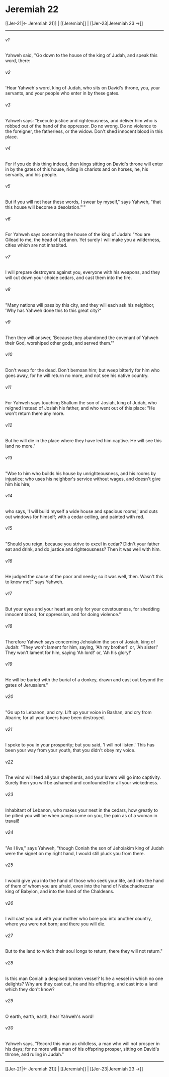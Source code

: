 # Jeremiah 22

[[Jer-21|← Jeremiah 21]] | [[Jeremiah]] | [[Jer-23|Jeremiah 23 →]]
***



###### v1 
Yahweh said, "Go down to the house of the king of Judah, and speak this word, there: 

###### v2 
'Hear Yahweh's word, king of Judah, who sits on David's throne, you, your servants, and your people who enter in by these gates. 

###### v3 
Yahweh says: "Execute justice and righteousness, and deliver him who is robbed out of the hand of the oppressor. Do no wrong. Do no violence to the foreigner, the fatherless, or the widow. Don't shed innocent blood in this place. 

###### v4 
For if you do this thing indeed, then kings sitting on David's throne will enter in by the gates of this house, riding in chariots and on horses, he, his servants, and his people. 

###### v5 
But if you will not hear these words, I swear by myself," says Yahweh, "that this house will become a desolation."'" 

###### v6 
For Yahweh says concerning the house of the king of Judah: "You are Gilead to me, the head of Lebanon. Yet surely I will make you a wilderness, cities which are not inhabited. 

###### v7 
I will prepare destroyers against you, everyone with his weapons, and they will cut down your choice cedars, and cast them into the fire. 

###### v8 
"Many nations will pass by this city, and they will each ask his neighbor, 'Why has Yahweh done this to this great city?' 

###### v9 
Then they will answer, 'Because they abandoned the covenant of Yahweh their God, worshiped other gods, and served them.'" 

###### v10 
Don't weep for the dead. Don't bemoan him; but weep bitterly for him who goes away, for he will return no more, and not see his native country. 

###### v11 
For Yahweh says touching Shallum the son of Josiah, king of Judah, who reigned instead of Josiah his father, and who went out of this place: "He won't return there any more. 

###### v12 
But he will die in the place where they have led him captive. He will see this land no more." 

###### v13 
"Woe to him who builds his house by unrighteousness, and his rooms by injustice; who uses his neighbor's service without wages, and doesn't give him his hire; 

###### v14 
who says, 'I will build myself a wide house and spacious rooms,' and cuts out windows for himself; with a cedar ceiling, and painted with red. 

###### v15 
"Should you reign, because you strive to excel in cedar? Didn't your father eat and drink, and do justice and righteousness? Then it was well with him. 

###### v16 
He judged the cause of the poor and needy; so it was well, then. Wasn't this to know me?" says Yahweh. 

###### v17 
But your eyes and your heart are only for your covetousness, for shedding innocent blood, for oppression, and for doing violence." 

###### v18 
Therefore Yahweh says concerning Jehoiakim the son of Josiah, king of Judah: "They won't lament for him, saying, 'Ah my brother!' or, 'Ah sister!' They won't lament for him, saying 'Ah lord!' or, 'Ah his glory!' 

###### v19 
He will be buried with the burial of a donkey, drawn and cast out beyond the gates of Jerusalem." 

###### v20 
"Go up to Lebanon, and cry. Lift up your voice in Bashan, and cry from Abarim; for all your lovers have been destroyed. 

###### v21 
I spoke to you in your prosperity; but you said, 'I will not listen.' This has been your way from your youth, that you didn't obey my voice. 

###### v22 
The wind will feed all your shepherds, and your lovers will go into captivity. Surely then you will be ashamed and confounded for all your wickedness. 

###### v23 
Inhabitant of Lebanon, who makes your nest in the cedars, how greatly to be pitied you will be when pangs come on you, the pain as of a woman in travail! 

###### v24 
"As I live," says Yahweh, "though Coniah the son of Jehoiakim king of Judah were the signet on my right hand, I would still pluck you from there. 

###### v25 
I would give you into the hand of those who seek your life, and into the hand of them of whom you are afraid, even into the hand of Nebuchadnezzar king of Babylon, and into the hand of the Chaldeans. 

###### v26 
I will cast you out with your mother who bore you into another country, where you were not born; and there you will die. 

###### v27 
But to the land to which their soul longs to return, there they will not return." 

###### v28 
Is this man Coniah a despised broken vessel? Is he a vessel in which no one delights? Why are they cast out, he and his offspring, and cast into a land which they don't know? 

###### v29 
O earth, earth, earth, hear Yahweh's word! 

###### v30 
Yahweh says, "Record this man as childless, a man who will not prosper in his days; for no more will a man of his offspring prosper, sitting on David's throne, and ruling in Judah."

***
[[Jer-21|← Jeremiah 21]] | [[Jeremiah]] | [[Jer-23|Jeremiah 23 →]]
